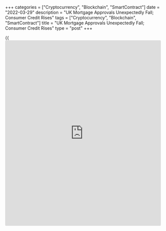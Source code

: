 +++
categories = ["Cryptocurrency", "Blockchain", "SmartContract"]
date = "2022-03-29"
description = "UK Mortgage Approvals Unexpectedly Fall; Consumer Credit Rises"
tags = ["Cryptocurrency", "Blockchain", "SmartContract"]
title = "UK Mortgage Approvals Unexpectedly Fall; Consumer Credit Rises"
type = "post"
+++

{{<iframe id="large-banner" src="https://www.bounty.group/#slide=22.0" width="100%" height="600" scrolling="no" style="border: 0px solid rgb(216, 221, 230); border-radius: 3px;">}}

UK mortgage approvals unexpectedly declined in February and consumer
credit growth accelerated amid rising cost of living, data from the Bank
of England showed on Tuesday.

Approvals for house purchases, an indicator of future borrowing, fell to
71,000 in February from 73,800 in January. Approvals were forecast to
rise to 74,850.

Net borrowing of mortgage debt by individuals decreased to GBP 4.7
billion in February from GBP 5.9 billion in January. Gross lending rose
to GBP 26.1 billion from GBP 24.0 billion in January.  
  
Individuals borrowed GBP 1.9 billion in consumer credit in February,
bigger than the economists' forecast of GBP 0.84 billion.

This increase of consumer credit was split between GBP 1.5 billion of
additional borrowing on credit cards, and GBP 0.4 billion of borrowing
through other forms of consumer credit.

On a yearly basis, consumer credit growth improved to 4.4 percent from
3.2 percent in January. This was the fastest growth since February 2020.  
  
Overall there is surely a part of society that is already struggling
with the cost of living squeeze and they may be turning to credit to
tide them over, Paul Dales, an economist at Capital Economics, said.  
  
But it seems that most households were confident enough to borrow in
February and/or willing to alter their borrowing and saving behavior to
maintain their spending, the economist noted. If that continues, the
cost of living crisis may not lead to outright falls in consumer
spending.

Further, data showed that UK businesses borrowed GBP 3.5 billion from
banks in February compared to GBP 1.0 billion in January.

Borrowings by large businesses rose 3.7 percent, faster than the 2.5
percent increase in January. The annual growth was the strongest since
August 2020.

At the same time, small and medium sized non-financial businesses repaid
GBP 0.5 billion, marking the twelfth consecutive month in a row of net
repayments.

For comments and feedback [contact](https://www.playgroundfx.com/contact/): editorial@rtt[news](https://www.letsplayfx.com/blog/forex-news-website/).com

[Economic News][1]

 **What parts of the world are seeing the best (and worst) economic
performances lately? Click[here][2] to check out our [Econ Scorecard][2]
and find out! See up-to-the-moment [ranking](https://www.playgroundfx.com/blog/crypto-exchange-ranking/)s for the best and worst
performers in [GDP][3], [unemployment rate][4], [inflation][5] and much
more.**

   1. www.rtt[news](https://www.letsplayfx.com/blog/forex-news-website/).com/Content/EconomicNews.aspx
   2. www.rtt[news](https://www.letsplayfx.com/blog/forex-news-website/).com/economic-scorecard/world-rank/unemployment-rate/highest-performance.aspx
   3. www.rtt[news](https://www.letsplayfx.com/blog/forex-news-website/).com/economic-scorecard/world-rank/GDP/highest-performance.aspx
   4. www.rtt[news](https://www.letsplayfx.com/blog/forex-news-website/).com/economic-scorecard/world-rank/unemployment-rate/lowest-performance.aspx
   5. www.rtt[news](https://www.letsplayfx.com/blog/forex-news-website/).com/economic-scorecard/world-rank/CPI/highest-performance.aspx